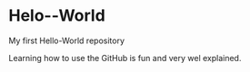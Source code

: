 # Helo--World
My first Hello-World repository

Learning how to use the GitHub is fun and very wel explained.
